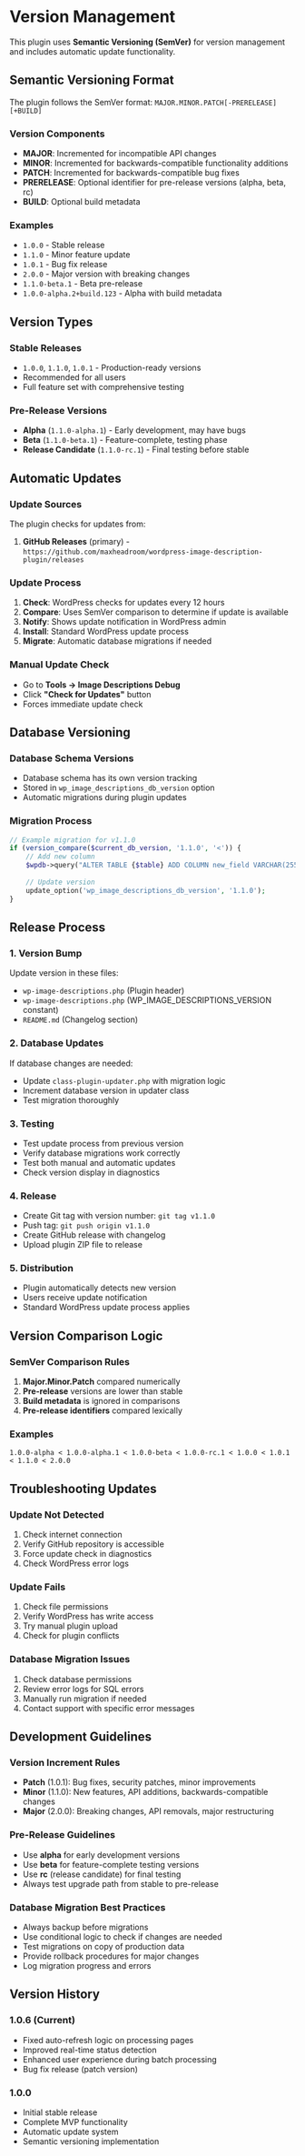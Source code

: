 # Version Management

This plugin uses **Semantic Versioning (SemVer)** for version management and includes automatic update functionality.

## Semantic Versioning Format

The plugin follows the SemVer format: `MAJOR.MINOR.PATCH[-PRERELEASE][+BUILD]`

### Version Components

- **MAJOR**: Incremented for incompatible API changes
- **MINOR**: Incremented for backwards-compatible functionality additions
- **PATCH**: Incremented for backwards-compatible bug fixes
- **PRERELEASE**: Optional identifier for pre-release versions (alpha, beta, rc)
- **BUILD**: Optional build metadata

### Examples

- `1.0.0` - Stable release
- `1.1.0` - Minor feature update
- `1.0.1` - Bug fix release
- `2.0.0` - Major version with breaking changes
- `1.1.0-beta.1` - Beta pre-release
- `1.0.0-alpha.2+build.123` - Alpha with build metadata

## Version Types

### Stable Releases
- `1.0.0`, `1.1.0`, `1.0.1` - Production-ready versions
- Recommended for all users
- Full feature set with comprehensive testing

### Pre-Release Versions
- **Alpha** (`1.1.0-alpha.1`) - Early development, may have bugs
- **Beta** (`1.1.0-beta.1`) - Feature-complete, testing phase
- **Release Candidate** (`1.1.0-rc.1`) - Final testing before stable

## Automatic Updates

### Update Sources
The plugin checks for updates from:
1. **GitHub Releases** (primary) - `https://github.com/maxheadroom/wordpress-image-description-plugin/releases`


### Update Process
1. **Check**: WordPress checks for updates every 12 hours
2. **Compare**: Uses SemVer comparison to determine if update is available
3. **Notify**: Shows update notification in WordPress admin
4. **Install**: Standard WordPress update process
5. **Migrate**: Automatic database migrations if needed

### Manual Update Check
- Go to **Tools → Image Descriptions Debug**
- Click **"Check for Updates"** button
- Forces immediate update check

## Database Versioning

### Database Schema Versions
- Database schema has its own version tracking
- Stored in `wp_image_descriptions_db_version` option
- Automatic migrations during plugin updates

### Migration Process
```php
// Example migration for v1.1.0
if (version_compare($current_db_version, '1.1.0', '<')) {
    // Add new column
    $wpdb->query("ALTER TABLE {$table} ADD COLUMN new_field VARCHAR(255)");
    
    // Update version
    update_option('wp_image_descriptions_db_version', '1.1.0');
}
```

## Release Process

### 1. Version Bump
Update version in these files:
- `wp-image-descriptions.php` (Plugin header)
- `wp-image-descriptions.php` (WP_IMAGE_DESCRIPTIONS_VERSION constant)
- `README.md` (Changelog section)

### 2. Database Updates
If database changes are needed:
- Update `class-plugin-updater.php` with migration logic
- Increment database version in updater class
- Test migration thoroughly

### 3. Testing
- Test update process from previous version
- Verify database migrations work correctly
- Test both manual and automatic updates
- Check version display in diagnostics

### 4. Release
- Create Git tag with version number: `git tag v1.1.0`
- Push tag: `git push origin v1.1.0`
- Create GitHub release with changelog
- Upload plugin ZIP file to release

### 5. Distribution
- Plugin automatically detects new version
- Users receive update notification
- Standard WordPress update process applies

## Version Comparison Logic

### SemVer Comparison Rules
1. **Major.Minor.Patch** compared numerically
2. **Pre-release** versions are lower than stable
3. **Build metadata** is ignored in comparisons
4. **Pre-release identifiers** compared lexically

### Examples
```
1.0.0-alpha < 1.0.0-alpha.1 < 1.0.0-beta < 1.0.0-rc.1 < 1.0.0 < 1.0.1 < 1.1.0 < 2.0.0
```

## Troubleshooting Updates

### Update Not Detected
1. Check internet connection
2. Verify GitHub repository is accessible
3. Force update check in diagnostics
4. Check WordPress error logs

### Update Fails
1. Check file permissions
2. Verify WordPress has write access
3. Try manual plugin upload
4. Check for plugin conflicts

### Database Migration Issues
1. Check database permissions
2. Review error logs for SQL errors
3. Manually run migration if needed
4. Contact support with specific error messages

## Development Guidelines

### Version Increment Rules
- **Patch** (1.0.1): Bug fixes, security patches, minor improvements
- **Minor** (1.1.0): New features, API additions, backwards-compatible changes
- **Major** (2.0.0): Breaking changes, API removals, major restructuring

### Pre-Release Guidelines
- Use **alpha** for early development versions
- Use **beta** for feature-complete testing versions
- Use **rc** (release candidate) for final testing
- Always test upgrade path from stable to pre-release

### Database Migration Best Practices
- Always backup before migrations
- Use conditional logic to check if changes are needed
- Test migrations on copy of production data
- Provide rollback procedures for major changes
- Log migration progress and errors

## Version History

### 1.0.6 (Current)
- Fixed auto-refresh logic on processing pages
- Improved real-time status detection
- Enhanced user experience during batch processing
- Bug fix release (patch version)

### 1.0.0
- Initial stable release
- Complete MVP functionality
- Automatic update system
- Semantic versioning implementation
